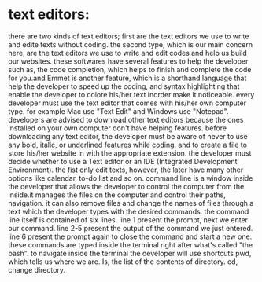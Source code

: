  
# text editors:

there are two kinds of text editors; first are the text editors we use to write and edite texts without coding.
the second type, which is our main concern here, are the text editors we use to write and edit codes and help us build our websites.
these softwares have several features to help the developer such as, the code completion, which helps to finish and complete the code for you.and Emmet is another feature, which is a shorthand language that help the developer to speed up the coding, and syntax highlighting that enable the developer to colore his/her text inorder make it noticeable. 
every developer must use the text editor that comes with his/her own computer type. for example Mac use "Text Edit" and Windows use "Notepad".
developers are advised to download other text editors because the ones installed on your own computer don't have helping features. 
before downloading any text editor, the developer must be aware of never to use any bold, italic, or underlined features while coding. and to create a file to store his/her website in with the appropriate extension. 
the developer must decide whether to use a Text editor or an IDE (Integrated Development Environment).
the fist only edit texts, however, the later have many other options like calendar, to-do list and so on. 
command line is a window inside the developer that allows the developer to control the computer from the inside.it manages the files on the computer and control their paths, navigation. it can also remove files and change the names of files through a text which the developer types with the desired commands.
the command line itself is contained of six lines.
line 1 present the prompt, next we enter our command. 
line 2-5 present the output of the command we just entered. 
line 6 present the prompt again to close the command and start a new one. 
these commands are typed inside the terminal right after what's called "the bash".
to navigate inside the terminal the developer will use shortcuts pwd, which tells us where we are. Is, the list of the contents of directory. cd, change directory. 
